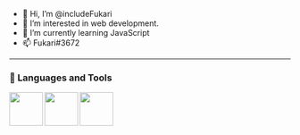 - 👋 Hi, I’m @includeFukari
- 👀 I’m interested in web development.
- 🌱 I’m currently learning JavaScript
- 📫 Fukari#3672
---
<h3 align="left">🧰 Languages and Tools</h3>
<img src="https://cdn.jsdelivr.net/gh/devicons/devicon/icons/html5/html5-original.svg" width="60px" height"60px" align="left" />
<!---<img src="https://cdn.jsdelivr.net/gh/devicons/devicon/icons/css3/css3-original.svg" width="60px" height"60px" align="left" />--->
<img src="https://cdn.jsdelivr.net/gh/devicons/devicon/icons/javascript/javascript-original.svg" width="60px" height"60px" align="left" />
<img src="https://cdn.jsdelivr.net/gh/devicons/devicon/icons/sass/sass-original.svg" width="60px" height"60px" align="left" />

<!---
includeFukari/includeFukari is a ✨ special ✨ repository because its `README.md` (this file) appears on your GitHub profile.
You can click the Preview link to take a look at your changes.
--->
